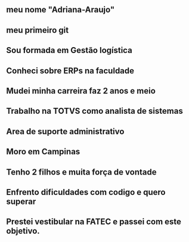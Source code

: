 ## meu nome "Adriana-Araujo"
## meu primeiro git
## Sou formada em Gestão logística
## Conheci sobre ERPs na faculdade
## Mudei minha carreira faz 2 anos e meio
## Trabalho na TOTVS como analista de sistemas 
## Area de suporte administrativo
## Moro em Campinas 
## Tenho 2 filhos e muita força de vontade
## Enfrento dificuldades com codigo e quero superar
## Prestei vestibular na FATEC e passei com este objetivo.